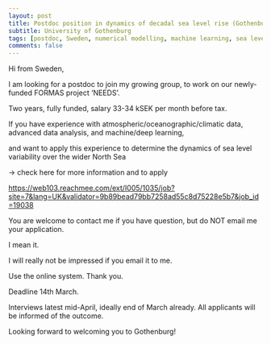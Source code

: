 ```yaml
---
layout: post
title: Postdoc position in dynamics of decadal sea level rise (Gothenburg, Sweden)
subtitle: University of Gothenburg
tags: [postdoc, Sweden, numerical modelling, machine learning, sea level rise]
comments: false
---
```


Hi from Sweden,

I am looking for a postdoc to join my growing group, to work on our newly-funded FORMAS project ‘NEEDS’.

Two years, fully funded, salary 33-34 kSEK per month before tax.

 

If you have experience with atmospheric/oceanographic/climatic data, advanced data analysis, and machine/deep learning,

and want to apply this experience to determine the dynamics of sea level variability over the wider North Sea

-> check here for more information and to apply

https://web103.reachmee.com/ext/I005/1035/job?site=7&lang=UK&validator=9b89bead79bb7258ad55c8d75228e5b7&job_id=19038

 

You are welcome to contact me if you have question, but do NOT email me your application.

I mean it.

I will really not be impressed if you email it to me.

Use the online system. Thank you.

 

Deadline 14th March.

Interviews latest mid-April, ideally end of March already. All applicants will be informed of the outcome.

 

Looking forward to welcoming you to Gothenburg!
